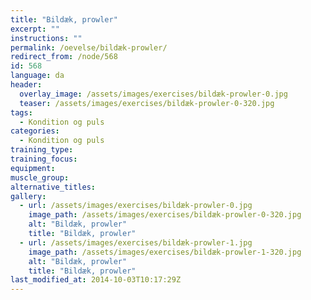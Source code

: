 ```yaml
---
title: "Bildæk, prowler"
excerpt: ""
instructions: ""
permalink: /oevelse/bildæk-prowler/
redirect_from: /node/568
id: 568
language: da
header:
  overlay_image: /assets/images/exercises/bildæk-prowler-0.jpg
  teaser: /assets/images/exercises/bildæk-prowler-0-320.jpg
tags:
  - Kondition og puls
categories:
  - Kondition og puls
training_type: 
training_focus: 
equipment:
muscle_group:
alternative_titles:
gallery:
  - url: /assets/images/exercises/bildæk-prowler-0.jpg
    image_path: /assets/images/exercises/bildæk-prowler-0-320.jpg
    alt: "Bildæk, prowler"
    title: "Bildæk, prowler"
  - url: /assets/images/exercises/bildæk-prowler-1.jpg
    image_path: /assets/images/exercises/bildæk-prowler-1-320.jpg
    alt: "Bildæk, prowler"
    title: "Bildæk, prowler"
last_modified_at: 2014-10-03T10:17:29Z
---
```



